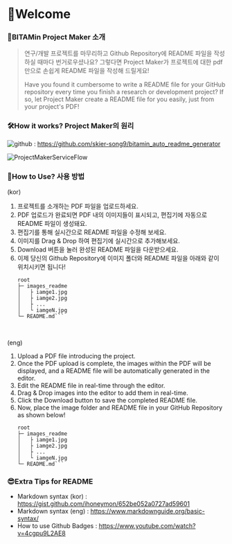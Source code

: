 # 👋Welcome

### 🍊BITAMin Project Maker 소개
> 연구/개발 프로젝트를 마무리하고 Github Repository에 README 파일을 작성하실 때마다 번거로우셨나요?
> 그렇다면 Project Maker가 프로젝트에 대한 pdf만으로 손쉽게 README 파일을 작성해 드릴게요!
> 
> Have you found it cumbersome to write a README file for your GitHub repository every time you finish a research or development project?
> If so, let Project Maker create a README file for you easily, just from your project's PDF!

### 🛠️How it works? Project Maker의 원리
![github](https://img.shields.io/badge/github-181717?style=for-the-badge&logo=github&logoColor=white) : https://github.com/skier-song9/bitamin_auto_readme_generator

![ProjectMakerServiceFlow](image_url)

### 🤔How to Use? 사용 방법
(kor)
1. 프로젝트를 소개하는 PDF 파일을 업로드하세요.
2. PDF 업로드가 완료되면 PDF 내의 이미지들이 표시되고, 편집기에 자동으로 README 파일이 생성돼요.
3. 편집기를 통해 실시간으로 README 파일을 수정해 보세요.
4. 이미지를 Drag & Drop 하여 편집기에 실시간으로 추가해보세요.
5. Download 버튼을 눌러 완성된 README 파일을 다운받으세요.
6. 이제 당신의 Github Repository에 이미지 폴더와 README 파일을 아래와 같이 위치시키면 됩니다!
    ```
    root 
    ├─ images_readme
    │	├ iamge1.jpg
    │	├ iamge2.jpg
    │	├ ...
    │	└ iamgeN.jpg
    └─ README.md```

<br>

(eng)
1. Upload a PDF file introducing the project.
2. Once the PDF upload is complete, the images within the PDF will be displayed, and a README file will be automatically generated in the editor.
3. Edit the README file in real-time through the editor.
4. Drag & Drop images into the editor to add them in real-time.
5. Click the Download button to save the completed README file.
6. Now, place the image folder and README file in your GitHub Repository as shown below!
    ```
    root 
    ├─ images_readme
    │	├ iamge1.jpg
    │	├ iamge2.jpg
    │	├ ...
    │	└ iamgeN.jpg
    └─ README.md```

### 😎Extra Tips for README
- Markdown syntax (kor) : https://gist.github.com/ihoneymon/652be052a0727ad59601
- Markdown syntax (eng) : https://www.markdownguide.org/basic-syntax/
- How to use Github Badges : https://www.youtube.com/watch?v=4cgpu9L2AE8